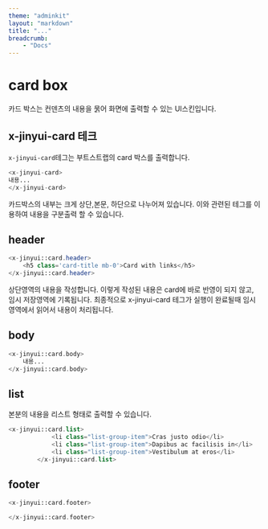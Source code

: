 ```yaml
---
theme: "adminkit"
layout: "markdown"
title: "..."
breadcrumb:
    - "Docs"
---
```


# card box
카드 박스는 컨덴츠의 내용을 묽어 화면에 출력할 수 있는 UI스킨입니다.

## x-jinyui-card 테크
`x-jinyui-card`테그는 부트스트랩의 card 박스를 출력합니다.

```php
<x-jinyui-card>
내용...
</x-jinyui-card>
```

카드박스의 내부는 크게 상단,본문, 하단으로 나누어져 있습니다.
이와 관련된 테그를 이용하여 내용을 구분출력 할 수 있습니다.

## header 

```php
<x-jinyui::card.header>
    <h5 class='card-title mb-0'>Card with links</h5>
</x-jinyui::card.header>
```
상단영역의 내용을 작성합니다.
이렇게 작성된 내용은 card에 바로 반영이 되지 않고, 임시 저장영역에 기록됩니다.
최종적으로 x-jinyui-card 테그가 실행이 완료될때 임시 영역에서 읽어서 내용이 처리됩니다.

## body

```php
<x-jinyui::card.body>
    내용...
</x-jinyui::card.body>
```

## list
본분의 내용을 리스트 형태로 출력할 수 있습니다.

```php
<x-jinyui::card.list>
            <li class="list-group-item">Cras justo odio</li>
            <li class="list-group-item">Dapibus ac facilisis in</li>
            <li class="list-group-item">Vestibulum at eros</li>
        </x-jinyui::card.list>
```

## footer

```php
<x-jinyui::card.footer>

</x-jinyui::card.footer>
```